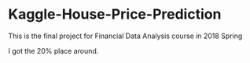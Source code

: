 # Kaggle-House-Price-Prediction
This is the final project for Financial Data Analysis course in 2018 Spring

I got the 20% place around. 
